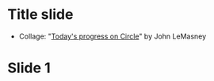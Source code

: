 # Title slide

* Collage: "[Today's progress on Circle](https://flic.kr/p/RBXmJ6)" by John LeMasney


# Slide 1
